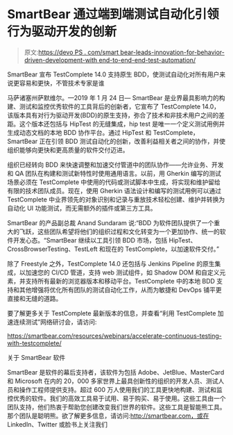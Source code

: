 # SmartBear 通过端到端测试自动化引领行为驱动开发的创新

> 原文:[https://devo PS . com/smart bear-leads-innovation-for-behavior-driven-development-with end-to-end-end-test-automation/](https://devops.com/smartbear-leads-innovation-for-behavior-driven-development-with-end-to-end-test-automation/)

SmartBear 宣布 TestComplete 14.0 支持原生 BDD，使测试自动化对所有用户来说更容易和更快，不管技术专家是谁

马萨诸塞州萨默维尔。—2019 年 1 月 24 日— SmartBear 是业界最具影响力的构建、测试和监控优秀软件的工具背后的创新者，它宣布了 TestComplete 14.0，该版本具有对行为驱动开发(BDD)的原生支持，弥合了技术和非技术用户之间的差距。这个版本还包括与 HipTest 的无缝集成，hip test 是唯一一个定义测试用例并生成动态文档的本地 BDD 协作平台。通过 HipTest 和 TestComplete，SmartBear 正在引领 BDD 测试自动化的创新，改善利益相关者之间的协作，并使组织能够向更快和更高质量的软件交付迈进。

组织已经转向 BDD 来快速调整和加速交付管道中的团队协作——允许业务、开发和 QA 团队在构建和测试新特性时使用通用语言。以前，用 Gherkin 编写的测试场景必须在 TestComplete 中使用的代码或测试脚本中生成，将实现和维护留给有限的技术团队成员。现在，使用 Gherkin 语法设计和编写的测试用例可以通过 TestComplete 中业界领先的对象识别和记录与重放技术轻松创建、维护并转换为自动化 UI 功能测试，而无需额外的插件或第三方工具。

SmartBear 的产品副总裁 Anand Sundaram 说:“BDD 为软件团队提供了一个重大的飞跃，这些团队希望将他们的组织过程和文化转变为一个更加协作、统一的软件开发心态。“SmartBear 继续以工具引领 BDD 市场，包括 HipTest、CrossBrowserTesting、TestLeft 和现在的 TestComplete，以加速软件交付。”

除了 Freestyle 之外，TestComplete 14.0 还包括与 Jenkins Pipeline 的原生集成，以加速您的 CI/CD 管道，支持 web 测试组件，如 Shadow DOM 和自定义元素，并支持所有最新的浏览器版本和移动平台。TestComplete 中的本地 BDD 支持和其他增强将优化所有团队的测试自动化工作，从而为敏捷和 DevOps 铺平更直接和无缝的道路。

要了解更多关于 TestComplete 最新版本的信息，并查看“利用 TestComplete 加速连续测试”网络研讨会，请访问:

https://smartbear.com/resources/webinars/accelerate-continuous-testing-with-testcomplete/

关于 SmartBear 软件

SmartBear 是软件的幕后支持者，该软件为包括 Adobe、JetBlue、MasterCard 和 Microsoft 在内的 20，000 多家世界上最具创新性的组织的开发人员、测试人员和操作工程师提供支持。超过 600 万人使用我们的工具更快地构建、测试和监控优秀的软件。我们的高效工具易于试用、易于购买、易于使用。这些工具由一个团队支持，他们热衷于帮助您创建改变我们世界的软件。这些工具是智能熊工具。那个团队是聪明熊。欲了解更多信息，请访问:http://smartbear.com，或在 LinkedIn、Twitter 或脸书上关注我们